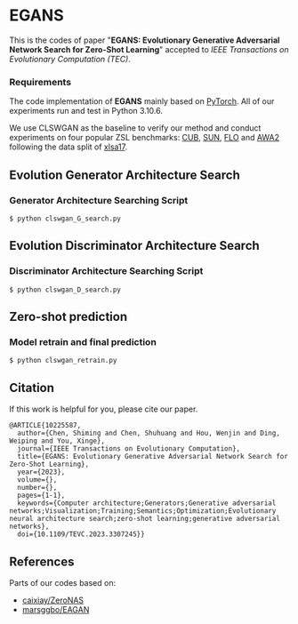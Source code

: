 # EGANS

This is the codes of paper "**EGANS: Evolutionary Generative Adversarial Network Search for Zero-Shot Learning**" accepted to *IEEE Transactions on Evolutionary Computation (TEC)*. 

### Requirements
The code implementation of **EGANS** mainly based on [PyTorch](https://pytorch.org/). All of our experiments run and test in Python 3.10.6.

We use CLSWGAN as the baseline to verify our method and conduct experiments on four popular ZSL benchmarks: [CUB](http://www.vision.caltech.edu/visipedia/CUB-200-2011.html), [SUN](http://cs.brown.edu/~gmpatter/sunattributes.html), [FLO](https://tensorflow.google.cn/datasets/catalog/oxford_flowers102) and [AWA2](http://cvml.ist.ac.at/AwA2/) following the data split of [xlsa17](http://datasets.d2.mpi-inf.mpg.de/xian/xlsa17.zip). 

##  Evolution Generator Architecture Search

### Generator Architecture Searching Script

```
$ python clswgan_G_search.py
```

## Evolution Discriminator Architecture Search

### Discriminator Architecture Searching Script

```
$ python clswgan_D_search.py
```


## Zero-shot prediction
### Model retrain and final prediction

```
$ python clswgan_retrain.py
```

## Citation
If this work is helpful for you, please cite our paper.

```
@ARTICLE{10225587,
  author={Chen, Shiming and Chen, Shuhuang and Hou, Wenjin and Ding, Weiping and You, Xinge},
  journal={IEEE Transactions on Evolutionary Computation}, 
  title={EGANS: Evolutionary Generative Adversarial Network Search for Zero-Shot Learning}, 
  year={2023},
  volume={},
  number={},
  pages={1-1},
  keywords={Computer architecture;Generators;Generative adversarial networks;Visualization;Training;Semantics;Optimization;Evolutionary neural architecture search;zero-shot learning;generative adversarial networks},
  doi={10.1109/TEVC.2023.3307245}}
```


## References
Parts of our codes based on:
* [caixiay/ZeroNAS](https://github.com/caixiay/ZeroNAS)
* [marsggbo/EAGAN](https://github.com/marsggbo/EAGAN)
